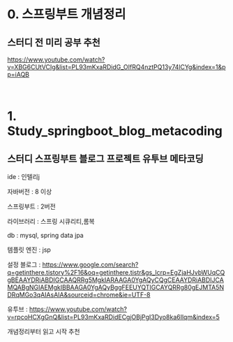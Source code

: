 
# 0. 스프링부트 개념정리
## 스터디 전 미리 공부 추천
https://www.youtube.com/watch?v=XBG6CUtVCIg&list=PL93mKxaRDidG_OIfRQ4nztPQ13y74lCYg&index=1&pp=iAQB

<br>

# 1. Study_springboot_blog_metacoding
## 스터디 스프링부트 블로그 프로젝트 유투브 메타코딩



ide : 인텔리j

자바버전 : 8 이상

스프링부트 : 2버전

라이브러리 : 스프링 시큐리티,롬복

db : mysql, spring data jpa

템플릿 엔진 : jsp

설정 블로그 : https://www.google.com/search?q=getinthere.tistory%2F16&oq=getinthere.tistr&gs_lcrp=EgZjaHJvbWUqCQgBEAAYDRiABDIGCAAQRRg5MgkIARAAGA0YgAQyCQgCEAAYDRiABDIJCAMQABgNGIAEMgkIBBAAGA0YgAQyBggFEEUYQTIGCAYQRRg80gEJMTA5NDRqMGo3qAIAsAIA&sourceid=chrome&ie=UTF-8

유투브 : https://www.youtube.com/watch?v=rpcoHCXgGnQ&list=PL93mKxaRDidECgjOBjPgI3Dyo8ka6Ilqm&index=5


개념정리부터 읽고 시작 추천
